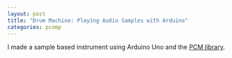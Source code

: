```yaml
---
layout: post
title: "Drum Machine: Playing Audio Samples with Arduino"
categories: pcomp
---
```


I made a sample based instrument using Arduino Uno and the [PCM library](http://highlowtech.org/?p=1963).